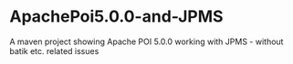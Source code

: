 # ApachePoi5.0.0-and-JPMS
A maven project showing Apache POI 5.0.0 working with JPMS - without batik etc. related issues
